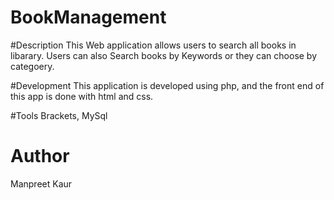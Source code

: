 # BookManagement
 
#Description
This Web application allows users to search all books in libarary. Users can also Search books by Keywords or they can choose by categoery.

#Development
This application is developed using php, and the front end of this app is done with html and css.

#Tools 
Brackets, MySql

# Author
Manpreet Kaur
